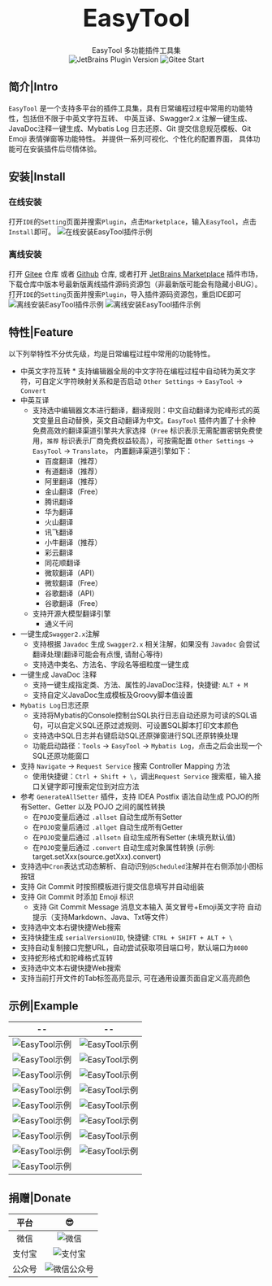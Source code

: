 <div style="text-align: center; font-size: xxx-large; margin-top: 1em; margin-bottom: 0.5em;"> <strong>EasyTool</strong> </div>
<div style="text-align: center;"> EasyTool 多功能插件工具集</div>
<div style="text-align: center;">
    <img src="https://img.shields.io/jetbrains/plugin/v/21589" alt="JetBrains Plugin Version" />
    <img src="https://gitee.com/milubin/easy-tool-plugin/badge/star.svg" alt="Gitee Start" />
</div>

## 简介|Intro

`EasyTool` 是一个支持多平台的插件工具集，具有日常编程过程中常用的功能特性，包括但不限于中英文字符互转、
中英互译、Swagger2.x 注解一键生成、JavaDoc注释一键生成、Mybatis Log 日志还原、Git 提交信息规范模板、Git Emoji 表情弹窗等功能特性。
并提供一系列可视化、个性化的配置界面，
具体功能可在安装插件后尽情体验。

## 安装|Install

### 在线安装

打开`IDE`的`Setting`页面并搜索`Plugin`，点击`Marketplace`，输入`EasyTool`，点击`Install`即可。
![在线安装EasyTool插件示例](https://s11.ax1x.com/2024/01/27/pFn7p9J.png)

### 离线安装

打开 [Gitee](https://gitee.com/milubin/easy-tool-plugin) 仓库
或者 [Github](https://github.com/java-horse/EasyTool-Plugin) 仓库,
或者打开 [JetBrains Marketplace](https://plugins.jetbrains.com/plugin/21589-easytool/) 插件市场，
下载仓库中版本号最新版离线插件源码资源包（非最新版可能会有隐藏小BUG）。
打开`IDE`的`Setting`页面并搜索`Plugin`，导入插件源码资源包，重启IDE即可
![离线安装EasyTool插件示例](https://s11.ax1x.com/2024/03/02/pF0WO39.png)
![离线安装EasyTool插件示例](https://s11.ax1x.com/2024/01/27/pFn7Fnx.png)

## 特性|Feature

以下列举特性不分优先级，均是日常编程过程中常用的功能特性。

* 中英文字符互转
    *
  支持编辑器全局的中文字符在编程过程中自动转为英文字符，可自定义字符映射关系和是否启动 `Other Settings` -> `EasyTool` -> `Convert`
* 中英互译
    * 支持选中编辑器文本进行翻译，翻译规则：中文自动翻译为驼峰形式的英文变量且自动替换，英文自动翻译为中文。`EasyTool`
      插件内置了十余种
      免费高效的翻译渠道引擎共大家选择（`Free`
      标识表示无需配置密钥免费使用，`推荐`
      标识表示厂商免费权益较高），可按需配置 `Other Settings` -> `EasyTool` -> `Translate`，
      内置翻译渠道引擎如下：
        * 百度翻译（推荐）
        * 有道翻译（推荐）
        * 阿里翻译（推荐）
        * 金山翻译（Free）
        * 腾讯翻译
        * 华为翻译
        * 火山翻译
        * 讯飞翻译
        * 小牛翻译（推荐）
        * 彩云翻译
        * 同花顺翻译
        * 微软翻译（API）
        * 微软翻译（Free）
        * 谷歌翻译（API）
        * 谷歌翻译（Free）
    * 支持开源大模型翻译引擎
        * 通义千问
* 一键生成`Swagger2.x`注解
    * 支持根据 `Javadoc` 生成 `Swagger2.x` 相关注解，如果没有 `Javadoc` 会尝试翻译处理(翻译可能会有点慢, 请耐心等待)
    * 支持选中类名、方法名、字段名等细粒度一键生成
* 一键生成 JavaDoc 注释
    * 支持一键生成指定类、方法、属性的JavaDoc注释，快捷键: `ALT + M`
    * 支持自定义JavaDoc生成模板及Groovy脚本值设置
* `Mybatis Log`日志还原
    * 支持将Mybatis的Console控制台SQL执行日志自动还原为可读的SQL语句，可以自定义SQL还原过滤规则、可设置SQL脚本打印文本颜色
    * 支持选中SQL日志并右键启动SQL还原弹窗进行SQL还原转换处理
    * 功能启动路径：`Tools` -> `EasyTool` -> `Mybatis Log`，点击之后会出现一个SQL还原功能窗口
* 支持 `Navigate` -> `Request Service` 搜索 Controller Mapping 方法
    * 使用快捷键：`Ctrl + Shift + \`，调出`Request Service` 搜索框，输入接口关键字即可搜索定位到对应方法
* 参考 `GenerateAllSetter` 插件，支持 IDEA Postfix 语法自动生成 POJO的所有Setter、Getter 以及 POJO 之间的属性转换
    * 在`POJO`变量后通过 `.allset` 自动生成所有Setter
    * 在`POJO`变量后通过 `.allget` 自动生成所有Getter
    * 在`POJO`变量后通过 `.allsetn` 自动生成所有Setter (未填充默认值)
    * 在`POJO`变量后通过 `.convert` 自动生成对象属性转换 (示例: target.setXxx(source.getXxx).convert)
* 支持选中`Cron`表达式动态解析、自动识别`@Scheduled`注解并在右侧添加小图标按钮
* 支持 Git Commit 时按照模板进行提交信息填写并自动组装
* 支持 Git Commit 时添加 Emoji 标识
    * 支持 Git Commit Message 消息文本输入 英文冒号+Emoji英文字符 自动提示（支持Markdown、Java、Txt等文件）
* 支持选中文本右键快捷Web搜索
* 支持快捷生成 `serialVersionUID`, 快捷键: `CTRL + SHIFT + ALT + \`
* 支持自动复制接口完整URL，自动尝试获取项目端口号，默认端口为`8080`
* 支持蛇形格式和驼峰格式互转
* 支持选中文本右键快捷Web搜索
* 支持当前打开文件的Tab标签高亮显示, 可在通用设置页面自定义高亮颜色

## 示例|Example

|                                --                                 |                                --                                 |
|:-----------------------------------------------------------------:|:-----------------------------------------------------------------:|
|   ![EasyTool示例](https://s11.ax1x.com/2024/02/01/pFMJRqf.md.png)   |   ![EasyTool示例](https://s11.ax1x.com/2024/02/01/pFMJfZ8.md.png)   |
|   ![EasyTool示例](https://s21.ax1x.com/2024/03/09/pFsvfzj.md.png)   |   ![EasyTool示例](https://s11.ax1x.com/2024/02/01/pFMJgMt.md.png)   |
|   ![EasyTool示例](https://s11.ax1x.com/2024/02/01/pFMJ6xI.md.png)   | ![EasyTool示例](https://s2.loli.net/2024/02/01/GtbruVxFQlL4jzd.png) |
| ![EasyTool示例](https://s2.loli.net/2024/02/01/XO9g2hSnkbwWAqa.png) | ![EasyTool示例](https://s2.loli.net/2024/02/01/wJuaboTyjLrZilY.png) |
| ![EasyTool示例](https://s2.loli.net/2024/02/01/mzQrMeI3VuPnJjS.png) | ![EasyTool示例](https://s2.loli.net/2024/02/01/o9H7siMe5AfjpKh.png) |
| ![EasyTool示例](https://s2.loli.net/2024/02/01/m6fPA9DBwv5Kx21.png) | ![EasyTool示例](https://s2.loli.net/2024/02/01/1mXHVLv9ciBfsEO.png) |
|   ![EasyTool示例](https://s21.ax1x.com/2024/03/09/pFsvWWQ.md.png)   |   ![EasyTool示例](https://s21.ax1x.com/2024/03/09/pFsv4Qs.md.png)   |
|   ![EasyTool示例](https://s21.ax1x.com/2024/03/09/pFsv7wV.md.png)   |   ![EasyTool示例](https://s21.ax1x.com/2024/03/09/pFsvILq.md.png)   |
|   ![EasyTool示例](https://s21.ax1x.com/2024/03/09/pFsvTe0.md.png)   |                                                                   |

## 捐赠|Donate

| 平台  |                          😎                           |
|:---:|:-----------------------------------------------------:|
| 微信  |  ![微信](https://s11.ax1x.com/2024/02/01/pFMJ0aD.png)   |
| 支付宝 |  ![支付宝](https://s11.ax1x.com/2024/02/01/pFMJwVO.png)  |
| 公众号 | ![微信公众号](https://s11.ax1x.com/2024/02/01/pFMJaqK.jpg) |



